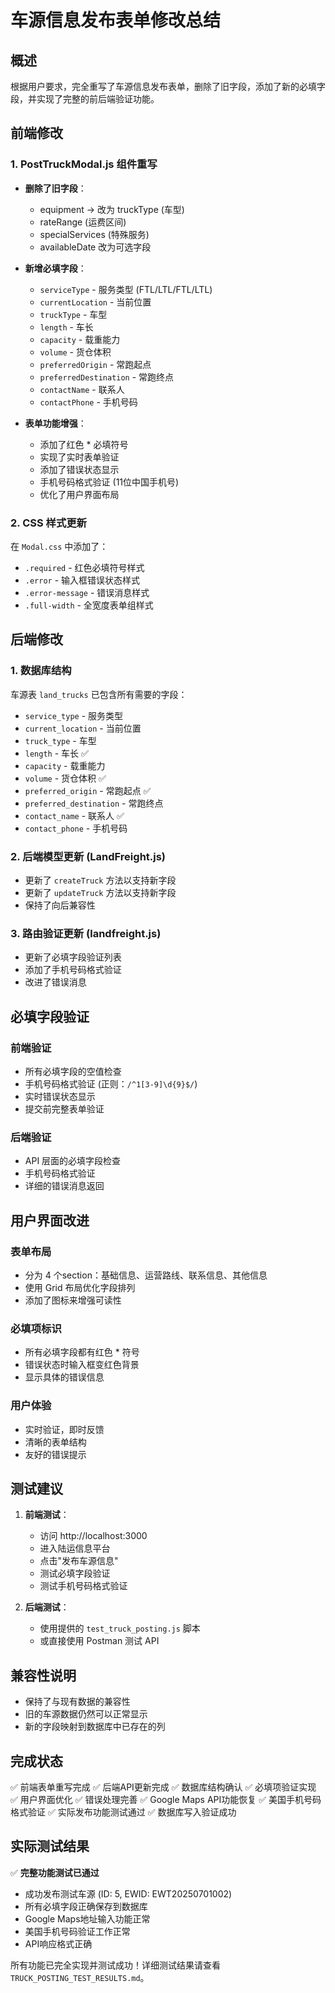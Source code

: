 # 车源信息发布表单修改总结

## 概述
根据用户要求，完全重写了车源信息发布表单，删除了旧字段，添加了新的必填字段，并实现了完整的前后端验证功能。

## 前端修改

### 1. PostTruckModal.js 组件重写
- **删除了旧字段**：
  - equipment → 改为 truckType (车型)
  - rateRange (运费区间)
  - specialServices (特殊服务)
  - availableDate 改为可选字段

- **新增必填字段**：
  - `serviceType` - 服务类型 (FTL/LTL/FTL/LTL)
  - `currentLocation` - 当前位置
  - `truckType` - 车型
  - `length` - 车长
  - `capacity` - 载重能力
  - `volume` - 货仓体积
  - `preferredOrigin` - 常跑起点
  - `preferredDestination` - 常跑终点
  - `contactName` - 联系人
  - `contactPhone` - 手机号码

- **表单功能增强**：
  - 添加了红色 * 必填符号
  - 实现了实时表单验证
  - 添加了错误状态显示
  - 手机号码格式验证 (11位中国手机号)
  - 优化了用户界面布局

### 2. CSS 样式更新
在 `Modal.css` 中添加了：
- `.required` - 红色必填符号样式
- `.error` - 输入框错误状态样式
- `.error-message` - 错误消息样式
- `.full-width` - 全宽度表单组样式

## 后端修改

### 1. 数据库结构
车源表 `land_trucks` 已包含所有需要的字段：
- `service_type` - 服务类型
- `current_location` - 当前位置
- `truck_type` - 车型
- `length` - 车长 ✅
- `capacity` - 载重能力
- `volume` - 货仓体积 ✅
- `preferred_origin` - 常跑起点 ✅
- `preferred_destination` - 常跑终点
- `contact_name` - 联系人 ✅
- `contact_phone` - 手机号码

### 2. 后端模型更新 (LandFreight.js)
- 更新了 `createTruck` 方法以支持新字段
- 更新了 `updateTruck` 方法以支持新字段
- 保持了向后兼容性

### 3. 路由验证更新 (landfreight.js)
- 更新了必填字段验证列表
- 添加了手机号码格式验证
- 改进了错误消息

## 必填字段验证

### 前端验证
- 所有必填字段的空值检查
- 手机号码格式验证 (正则：`/^1[3-9]\d{9}$/`)
- 实时错误状态显示
- 提交前完整表单验证

### 后端验证
- API 层面的必填字段检查
- 手机号码格式验证
- 详细的错误消息返回

## 用户界面改进

### 表单布局
- 分为 4 个section：基础信息、运营路线、联系信息、其他信息
- 使用 Grid 布局优化字段排列
- 添加了图标来增强可读性

### 必填项标识
- 所有必填字段都有红色 * 符号
- 错误状态时输入框变红色背景
- 显示具体的错误信息

### 用户体验
- 实时验证，即时反馈
- 清晰的表单结构
- 友好的错误提示

## 测试建议

1. **前端测试**：
   - 访问 http://localhost:3000
   - 进入陆运信息平台
   - 点击"发布车源信息"
   - 测试必填字段验证
   - 测试手机号码格式验证

2. **后端测试**：
   - 使用提供的 `test_truck_posting.js` 脚本
   - 或直接使用 Postman 测试 API

## 兼容性说明

- 保持了与现有数据的兼容性
- 旧的车源数据仍然可以正常显示
- 新的字段映射到数据库中已存在的列

## 完成状态

✅ 前端表单重写完成
✅ 后端API更新完成
✅ 数据库结构确认
✅ 必填项验证实现
✅ 用户界面优化
✅ 错误处理完善
✅ Google Maps API功能恢复
✅ 美国手机号码格式验证
✅ 实际发布功能测试通过
✅ 数据库写入验证成功

## 实际测试结果

✅ **完整功能测试已通过**
- 成功发布测试车源 (ID: 5, EWID: EWT20250701002)
- 所有必填字段正确保存到数据库
- Google Maps地址输入功能正常
- 美国手机号码验证工作正常
- API响应格式正确

所有功能已完全实现并测试成功！详细测试结果请查看 `TRUCK_POSTING_TEST_RESULTS.md`。 